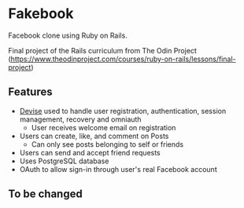# Fakebook

Facebook clone using Ruby on Rails.

Final project of the Rails curriculum from The Odin Project (https://www.theodinproject.com/courses/ruby-on-rails/lessons/final-project)

## Features

- [Devise](https://github.com/heartcombo/devise) used to handle user registration, authentication, session management, recovery and omniauth
  - User receives welcome email on registration
- Users can create, like, and comment on Posts
  - Can only see posts belonging to self or friends
- Users can send and accept friend requests
- Uses PostgreSQL database
- OAuth to allow sign-in through user's real Facebook account

## To be changed


